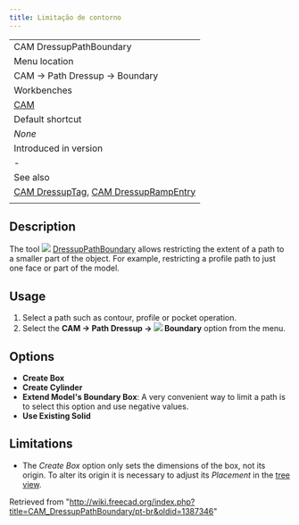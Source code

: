 ```yaml
---
title: Limitação de contorno
---
```

|  |
| --- |
| CAM DressupPathBoundary |
| Menu location |
| CAM → Path Dressup → Boundary |
| Workbenches |
| [CAM](/CAM_Workbench "CAM Workbench") |
| Default shortcut |
| *None* |
| Introduced in version |
| - |
| See also |
| [CAM DressupTag](/CAM_DressupTag "CAM DressupTag"), [CAM DressupRampEntry](/CAM_DressupRampEntry "CAM DressupRampEntry") |
|  |

## Description

The tool ![](/images/CAM_DressupPathBoundary.svg) [DressupPathBoundary](/CAM_DressupPathBoundary "CAM DressupPathBoundary") allows restricting the extent of a path to a smaller part of the object. For example, restricting a profile path to just one face or part of the model.

## Usage

1. Select a path such as contour, profile or pocket operation.
2. Select the **CAM → Path Dressup → ![](/images/CAM_DressupPathBoundary.svg) Boundary** option from the menu.

## Options

* **Create Box**
* **Create Cylinder**
* **Extend Model's Boundary Box**: A very convenient way to limit a path is to select this option and use negative values.
* **Use Existing Solid**

## Limitations

* The *Create Box* option only sets the dimensions of the box, not its origin. To alter its origin it is necessary to adjust its *Placement* in the [tree view](/Tree_view "Tree view").

Retrieved from "<http://wiki.freecad.org/index.php?title=CAM_DressupPathBoundary/pt-br&oldid=1387346>"